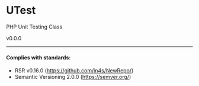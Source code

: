 # UTest
PHP Unit Testing Class

v0.0.0



___
#### Complies with standards:

- RSR v0.16.0 (https://github.com/in4s/NewRepo/)
- Semantic Versioning 2.0.0 (https://semver.org/)
